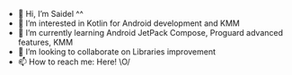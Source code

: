 - 👋 Hi, I’m Saidel ^^
- 👀 I’m interested in Kotlin for Android development and KMM
- 🌱 I’m currently learning Android JetPack Compose, Proguard advanced features, KMM
- 💞️ I’m looking to collaborate on Libraries improvement
- 📫 How to reach me: Here! \O/
